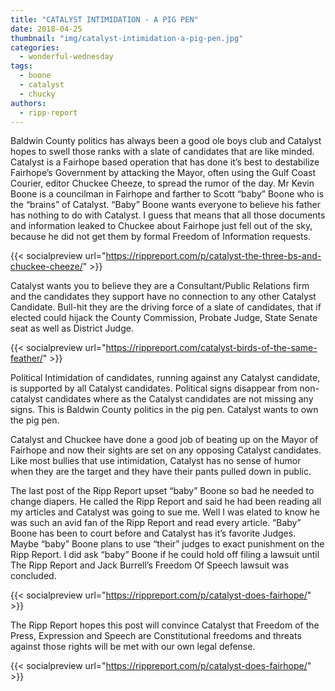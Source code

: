 ```yaml
---
title: "CATALYST INTIMIDATION - A PIG PEN"
date: 2018-04-25
thumbnail: "img/catalyst-intimidation-a-pig-pen.jpg"
categories: 
  - wonderful-wednesday
tags: 
  - boone
  - catalyst
  - chucky
authors: 
  - ripp-report
---
```


Baldwin County politics has always been a good ole boys club and Catalyst hopes to swell those ranks with a slate of candidates that are like minded. Catalyst is a Fairhope based operation that has done it’s best to destabilize Fairhope’s Government by attacking the Mayor, often using the Gulf Coast Courier, editor Chuckee Cheeze, to spread the rumor of the day. Mr Kevin Boone is a councilman in Fairhope and farther to Scott “baby” Boone who is the “brains” of Catalyst. “Baby” Boone wants everyone to believe his father has nothing to do with Catalyst. I guess that means that all those documents and information leaked to Chuckee about Fairhope just fell out of the sky, because he did not get them by formal Freedom of Information requests.

{{< socialpreview url="https://rippreport.com/p/catalyst-the-three-bs-and-chuckee-cheeze/" >}}

Catalyst wants you to believe they are a Consultant/Public Relations firm and the candidates they support have no connection to any other Catalyst Candidate. Bull-hit they are the driving force of a slate of candidates, that if elected could hijack the County Commission, Probate Judge, State Senate seat as well as District Judge.

{{< socialpreview url="https://rippreport.com/catalyst-birds-of-the-same-feather/" >}}

Political Intimidation of candidates, running against any Catalyst candidate, is supported by all Catalyst candidates. Political signs disappear from non-catalyst candidates where as the Catalyst candidates are not missing any signs. This is Baldwin County politics in the pig pen. Catalyst wants to own the pig pen.

Catalyst and Chuckee have done a good job of beating up on the Mayor of Fairhope and now their sights are set on any opposing Catalyst candidates. Like most bullies that use intimidation, Catalyst has no sense of humor when they are the target and they have their pants pulled down in public.

The last post of the Ripp Report upset “baby” Boone so bad he needed to change diapers. He called the Ripp Report and said he had been reading all my articles and Catalyst was going to sue me. Well I was elated to know he was such an avid fan of the Ripp Report and read every article. “Baby” Boone has been to court before and Catalyst has it’s favorite Judges. Maybe “baby” Boone plans to use “their” judges to exact punishment on the Ripp Report. I did ask “baby” Boone if he could hold off filing a lawsuit until The Ripp Report and Jack Burrell’s Freedom Of Speech lawsuit was concluded.

{{< socialpreview url="https://rippreport.com/p/catalyst-does-fairhope/" >}}

The Ripp Report hopes this post will convince Catalyst that Freedom of the Press, Expression and Speech are Constitutional freedoms and threats against those rights will be met with our own legal defense.

{{< socialpreview url="https://rippreport.com/p/catalyst-does-fairhope/" >}}

